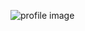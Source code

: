![profile image](https://avatars.githubusercontent.com/u/15256338?s=400&u=667bec5d5625650e8e078dc59f4463f2da460e08&v=4)
